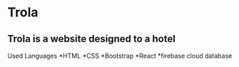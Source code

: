 # Trola
Trola is a website designed to a hotel
------------------------------------------------------------------------

Used Languages
     *HTML
     *CSS
     *Bootstrap
     *React
     *firebase cloud database
     
